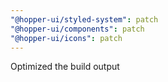 ```yaml
---
"@hopper-ui/styled-system": patch
"@hopper-ui/components": patch
"@hopper-ui/icons": patch
---
```


Optimized the build output
